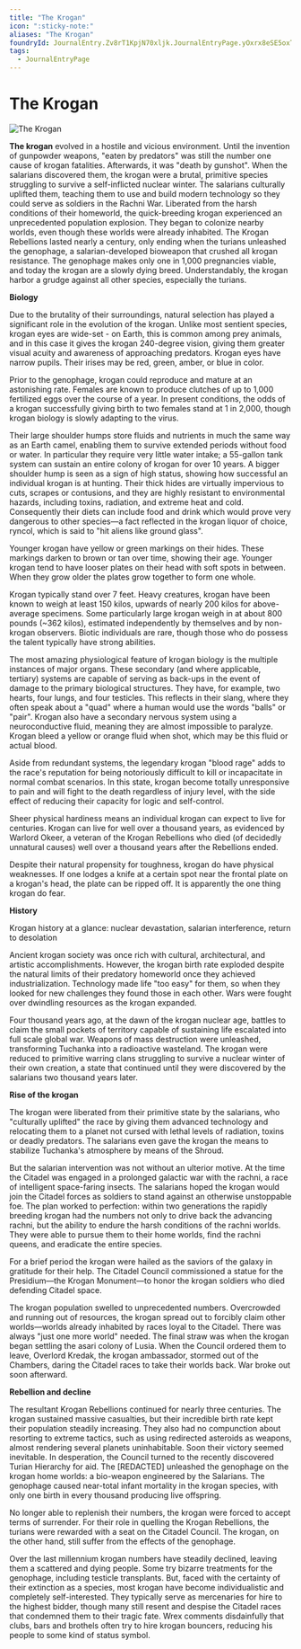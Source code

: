 ```yaml
---
title: "The Krogan"
icon: ":sticky-note:"
aliases: "The Krogan"
foundryId: JournalEntry.Zv8rT1KpjN70xljk.JournalEntryPage.yOxrx8eSE5oxTiky
tags:
  - JournalEntryPage
---
```


# The Krogan
![The Krogan](../../../src/assets/media/krogan.jpg)

**The krogan** evolved in a hostile and vicious environment. Until the invention of gunpowder weapons, "eaten by predators" was still the number one cause of krogan fatalities. Afterwards, it was "death by gunshot". When the salarians discovered them, the krogan were a brutal, primitive species struggling to survive a self-inflicted nuclear winter. The salarians culturally uplifted them, teaching them to use and build modern technology so they could serve as soldiers in the Rachni War. Liberated from the harsh conditions of their homeworld, the quick-breeding krogan experienced an unprecedented population explosion. They began to colonize nearby worlds, even though these worlds were already inhabited. The Krogan Rebellions lasted nearly a century, only ending when the turians unleashed the genophage, a salarian-developed bioweapon that crushed all krogan resistance. The genophage makes only one in 1,000 pregnancies viable, and today the krogan are a slowly dying breed. Understandably, the krogan harbor a grudge against all other species, especially the turians.

**Biology**

Due to the brutality of their surroundings, natural selection has played a significant role in the evolution of the krogan. Unlike most sentient species, krogan eyes are wide-set - on Earth, this is common among prey animals, and in this case it gives the krogan 240-degree vision, giving them greater visual acuity and awareness of approaching predators. Krogan eyes have narrow pupils. Their irises may be red, green, amber, or blue in color.

Prior to the genophage, krogan could reproduce and mature at an astonishing rate. Females are known to produce clutches of up to 1,000 fertilized eggs over the course of a year. In present conditions, the odds of a krogan successfully giving birth to two females stand at 1 in 2,000, though krogan biology is slowly adapting to the virus.

Their large shoulder humps store fluids and nutrients in much the same way as an Earth camel, enabling them to survive extended periods without food or water. In particular they require very little water intake; a 55-gallon tank system can sustain an entire colony of krogan for over 10 years. A bigger shoulder hump is seen as a sign of high status, showing how successful an individual krogan is at hunting. Their thick hides are virtually impervious to cuts, scrapes or contusions, and they are highly resistant to environmental hazards, including toxins, radiation, and extreme heat and cold. Consequently their diets can include food and drink which would prove very dangerous to other species—a fact reflected in the krogan liquor of choice, ryncol, which is said to "hit aliens like ground glass".

Younger krogan have yellow or green markings on their hides. These markings darken to brown or tan over time, showing their age. Younger krogan tend to have looser plates on their head with soft spots in between. When they grow older the plates grow together to form one whole.

Krogan typically stand over 7 feet. Heavy creatures, krogan have been known to weigh at least 150 kilos, upwards of nearly 200 kilos for above-average specimens. Some particularly large krogan weigh in at about 800 pounds (~362 kilos), estimated independently by themselves and by non-krogan observers. Biotic individuals are rare, though those who do possess the talent typically have strong abilities.

The most amazing physiological feature of krogan biology is the multiple instances of major organs. These secondary (and where applicable, tertiary) systems are capable of serving as back-ups in the event of damage to the primary biological structures. They have, for example, two hearts, four lungs, and four testicles. This reflects in their slang, where they often speak about a "quad" where a human would use the words "balls" or "pair". Krogan also have a secondary nervous system using a neuroconductive fluid, meaning they are almost impossible to paralyze. Krogan bleed a yellow or orange fluid when shot, which may be this fluid or actual blood.

Aside from redundant systems, the legendary krogan "blood rage" adds to the race's reputation for being notoriously difficult to kill or incapacitate in normal combat scenarios. In this state, krogan become totally unresponsive to pain and will fight to the death regardless of injury level, with the side effect of reducing their capacity for logic and self-control.

Sheer physical hardiness means an individual krogan can expect to live for centuries. Krogan can live for well over a thousand years, as evidenced by Warlord Okeer, a veteran of the Krogan Rebellions who died (of decidedly unnatural causes) well over a thousand years after the Rebellions ended.

Despite their natural propensity for toughness, krogan do have physical weaknesses. If one lodges a knife at a certain spot near the frontal plate on a krogan's head, the plate can be ripped off. It is apparently the one thing krogan do fear.

**History**

Krogan history at a glance: nuclear devastation, salarian interference, return to desolation

Ancient krogan society was once rich with cultural, architectural, and artistic accomplishments. However, the krogan birth rate exploded despite the natural limits of their predatory homeworld once they achieved industrialization. Technology made life "too easy" for them, so when they looked for new challenges they found those in each other. Wars were fought over dwindling resources as the krogan expanded.

Four thousand years ago, at the dawn of the krogan nuclear age, battles to claim the small pockets of territory capable of sustaining life escalated into full scale global war. Weapons of mass destruction were unleashed, transforming Tuchanka into a radioactive wasteland. The krogan were reduced to primitive warring clans struggling to survive a nuclear winter of their own creation, a state that continued until they were discovered by the salarians two thousand years later.

**Rise of the krogan**

The krogan were liberated from their primitive state by the salarians, who "culturally uplifted" the race by giving them advanced technology and relocating them to a planet not cursed with lethal levels of radiation, toxins or deadly predators. The salarians even gave the krogan the means to stabilize Tuchanka's atmosphere by means of the Shroud.

But the salarian intervention was not without an ulterior motive. At the time the Citadel was engaged in a prolonged galactic war with the rachni, a race of intelligent space-faring insects. The salarians hoped the krogan would join the Citadel forces as soldiers to stand against an otherwise unstoppable foe. The plan worked to perfection: within two generations the rapidly breeding krogan had the numbers not only to drive back the advancing rachni, but the ability to endure the harsh conditions of the rachni worlds. They were able to pursue them to their home worlds, find the rachni queens, and eradicate the entire species.

For a brief period the krogan were hailed as the saviors of the galaxy in gratitude for their help. The Citadel Council commissioned a statue for the Presidium—the Krogan Monument—to honor the krogan soldiers who died defending Citadel space.

The krogan population swelled to unprecedented numbers. Overcrowded and running out of resources, the krogan spread out to forcibly claim other worlds—worlds already inhabited by races loyal to the Citadel. There was always "just one more world" needed. The final straw was when the krogan began settling the asari colony of Lusia. When the Council ordered them to leave, Overlord Kredak, the krogan ambassador, stormed out of the Chambers, daring the Citadel races to take their worlds back. War broke out soon afterward.

**Rebellion and decline**

The resultant Krogan Rebellions continued for nearly three centuries. The krogan sustained massive casualties, but their incredible birth rate kept their population steadily increasing. They also had no compunction about resorting to extreme tactics, such as using redirected asteroids as weapons, almost rendering several planets uninhabitable. Soon their victory seemed inevitable. In desperation, the Council turned to the recently discovered Turian Hierarchy for aid. The \[REDACTED\] unleashed the genophage on the krogan home worlds: a bio-weapon engineered by the Salarians. The genophage caused near-total infant mortality in the krogan species, with only one birth in every thousand producing live offspring.

No longer able to replenish their numbers, the krogan were forced to accept terms of surrender. For their role in quelling the Krogan Rebellions, the turians were rewarded with a seat on the Citadel Council. The krogan, on the other hand, still suffer from the effects of the genophage.

Over the last millennium krogan numbers have steadily declined, leaving them a scattered and dying people. Some try bizarre treatments for the genophage, including testicle transplants. But, faced with the certainty of their extinction as a species, most krogan have become individualistic and completely self-interested. They typically serve as mercenaries for hire to the highest bidder, though many still resent and despise the Citadel races that condemned them to their tragic fate. Wrex comments disdainfully that clubs, bars and brothels often try to hire krogan bouncers, reducing his people to some kind of status symbol.